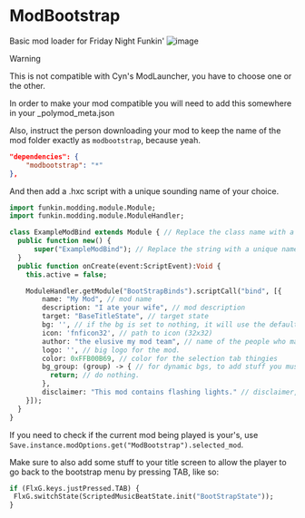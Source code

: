 # ModBootstrap
 Basic mod loader for Friday Night Funkin'
![image](https://github.com/Burgerballs/ModBootstrap/assets/107233412/2323253b-c726-4504-be14-1ca1bcfad314)

> [!WARNING]
> This is not compatible with Cyn's ModLauncher, you have to choose one or the other.

In order to make your mod compatible you will need to add this somewhere in your _polymod_meta.json

Also, instruct the person downloading your mod to keep the name of the mod folder exactly as ``modbootstrap``, because yeah.

``` json
"dependencies": {
    "modbootstrap": "*"
},
```
And then add a .hxc script with a unique sounding name of your choice.

``` hx
import funkin.modding.module.Module;
import funkin.modding.module.ModuleHandler;

class ExampleModBind extends Module { // Replace the class name with a unique name of your choice
  public function new() {
      super("ExampleModBind"); // Replace the string with a unique name of your choice
  }
  public function onCreate(event:ScriptEvent):Void {
    this.active = false;

    ModuleHandler.getModule("BootStrapBinds").scriptCall("bind", [{
        name: "My Mod", // mod name
        description: "I ate your wife", // mod description
        target: "BaseTitleState", // target state
        bg: '', // if the bg is set to nothing, it will use the default bg
        icon: 'fnficon32', // path to icon (32x32)
        author: "the elusive my mod team", // name of the people who made the mod
        logo: '', // big logo for the mod.
        color: 0xFFB00B69, // color for the selection tab thingies
        bg_group: (group) -> { // for dynamic bgs, to add stuff you must do "group.add(myVar)"
          return; // do nothing.
        },
        disclaimer: "This mod contains flashing lights." // disclaimer, add anything you want here.
    }]);
  }
}
```

If you need to check if the current mod being played is your's, use ``Save.instance.modOptions.get("ModBootstrap").selected_mod``.

Make sure to also add some stuff to your title screen to allow the player to go back to the bootstrap menu by pressing TAB, like so:
```hx
if (FlxG.keys.justPressed.TAB) {
 FlxG.switchState(ScriptedMusicBeatState.init("BootStrapState"));
}
```
